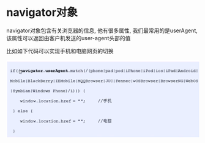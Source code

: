 # navigator对象

navigator对象包含有关浏览器的信息, 他有很多属性, 我们最常用的是userAgent, 该属性可以返回由客户机发送的user-agent头部的值

比如如下代码可以实现手机和电脑网页的切换

![](image/image_62__ke50x3.png)
